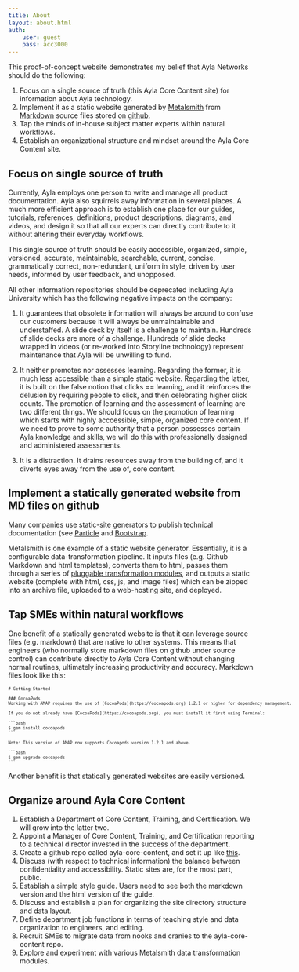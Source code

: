```yaml
---
title: About
layout: about.html
auth:
    user: guest
    pass: acc3000
---
```


This proof-of-concept website demonstrates my belief that Ayla Networks should do the following:

1. Focus on a single source of truth (this Ayla Core Content site) for information about Ayla technology.
1. Implement it as a static website generated by [Metalsmith](http://www.metalsmith.io/) from [Markdown](https://github.github.com/gfm/) source files stored on [github](https://github.com/MattAtAyla/ayla-core-content).
1. Tap the minds of in-house subject matter experts within natural workflows. 
1. Establish an organizational structure and mindset around the Ayla Core Content site.

## Focus on single source of truth

Currently, Ayla employs one person to write and manage all product documentation. Ayla also squirrels away information in several places. A much more efficient approach is to establish one place for our guides, tutorials, references, definitions, product descriptions, diagrams, and videos, and design it so that all our experts can directly contribute to it without altering their everyday workflows.

This single source of truth should be easily accessible, organized, simple, versioned, accurate, maintainable, searchable, current, concise, grammatically correct, non-redundant, uniform in style, driven by user needs, informed by user feedback, and unopposed. 

All other information repositories should be deprecated including Ayla University which has the following negative impacts on the company:

1. It guarantees that obsolete information will always be around to confuse our customers because it will always be unmaintainable and understaffed. A slide deck by itself is a challenge to maintain. Hundreds of slide decks are more of a challenge. Hundreds of slide decks wrapped in videos (or re-worked into Storyline technology) represent maintenance that Ayla will be unwilling to fund.

1. It neither promotes nor assesses learning. Regarding the former, it is much less accessible than a simple static website. Regarding the latter, it is built on the false notion that clicks == learning, and it reinforces the delusion by requiring people to click, and then celebrating higher click counts. The promotion of learning and the assessment of learning are two different things. We should focus on the promotion of learning which starts with highly acccessible, simple, organized core content. If we need to prove to some authority that a person possesses certain Ayla knowledge and skills, we will do this with professionally designed and administered assessments. 

1. It is a distraction. It drains resources away from the building of, and it diverts eyes away from the use of, core content. 

## Implement a statically generated website from MD files on github

Many companies use static-site generators to publish technical documentation (see [Particle](https://docs.particle.io/guide/getting-started/intro/photon/) and [Bootstrap](https://getbootstrap.com/docs/4.1/getting-started/introduction/).  

Metalsmith is one example of a static website generator. Essentially, it is a configurable data-transformation pipeline. It inputs files (e.g. Github Markdown and html templates), converts them to html, passes them through a series of [pluggable transformation modules](https://github.com/metalsmith/awesome-metalsmith/blob/master/PLUGINS.md), and outputs a static website (complete with html, css, js, and image files) which can be zipped into an archive file, uploaded to a web-hosting site, and deployed.

## Tap SMEs within natural workflows

One benefit of a statically generated website is that it can leverage source files (e.g. markdown) that are native to other systems. This means that engineers (who normally store markdown files on github under source control) can contribute directly to Ayla Core Content without changing normal routines, ultimately increasing productivity and accuracy. Markdown files look like this: 

<pre style="font-size: 60%; width:750px; overflow:auto;">
# Getting Started

### CocoaPods
Working with AMAP requires the use of [CocoaPods](https://cocoapods.org) 1.2.1 or higher for dependency management.

If you do not already have [CocoaPods](https://cocoapods.org), you must install it first using Terminal: 

```bash
$ gem install cocoapods
```

Note: This version of AMAP now supports Cocoapods version 1.2.1 and above.

```bash
$ gem upgrade cocoapods
```
</pre>

Another benefit is that statically generated websites are easily versioned. 

## Organize around Ayla Core Content

1. Establish a Department of Core Content, Training, and Certification. We will grow into the latter two.
1. Appoint a Manager of Core Content, Training, and Certification reporting to a technical director invested in the success of the department.
1. Create a github repo called ayla-core-content, and set it up like [this](https://github.com/MattAtAyla/ayla-core-content).
1. Discuss (with respect to technical information) the balance between confidentiality and accessibility. Static sites are, for the most part, public.
1. Establish a simple style guide. Users need to see both the markdown version and the html version of the guide.
1. Discuss and establish a plan for organizing the site directory structure and data layout. 
1. Define department job functions in terms of teaching style and data organization to engineers, and editing.
1. Recruit SMEs to migrate data from nooks and cranies to the ayla-core-content repo.
1. Explore and experiment with various Metalsmith data transformation modules. 

